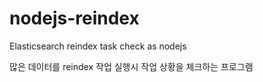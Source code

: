 # nodejs-reindex
Elasticsearch reindex task check as nodejs 

많은 데이터를 reindex 작업 실행시 작업 상황을 체크하는 프로그램
